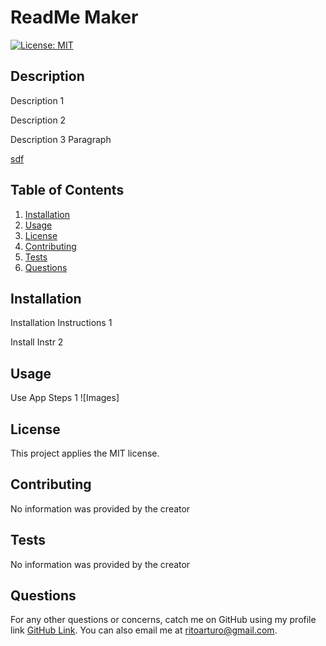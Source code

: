 
# ReadMe Maker
[![License: MIT](https://img.shields.io/badge/License-MIT-yellow.svg)](https://opensource.org/licenses/MIT)

## Description 

Description 1

Description 2 

Description 3 Paragraph

[sdf](/samplePic.png)

## Table of Contents 

1. [Installation](#installation)
1. [Usage](#usage)
1. [License](#license)
1. [Contributing](#contributing)
1. [Tests](#tests)
1. [Questions](#questions)


## Installation

Installation Instructions 1

Install Instr 2


## Usage 

Use App Steps 1 
![Images]


## License

This project applies the MIT license. 

## Contributing

No information was provided by the creator

## Tests

No information was provided by the creator

## Questions

For any other questions or concerns, catch me on GitHub using my profile link [GitHub Link](https://github.com/arturo.rito).
You can also email me at ritoarturo@gmail.com.
